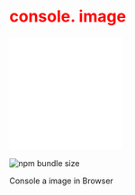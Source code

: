 <h1 class="package-name" style="color: red">
  <span class="part-1">console.</span>
  <span class="part-2">image</image>
</h1>

<canvas></canvas>

![](./test.svg)

<img alt="npm bundle size" src="https://img.shields.io/bundlephobia/minzip/@consolejs/console.image">

Console a image in Browser

